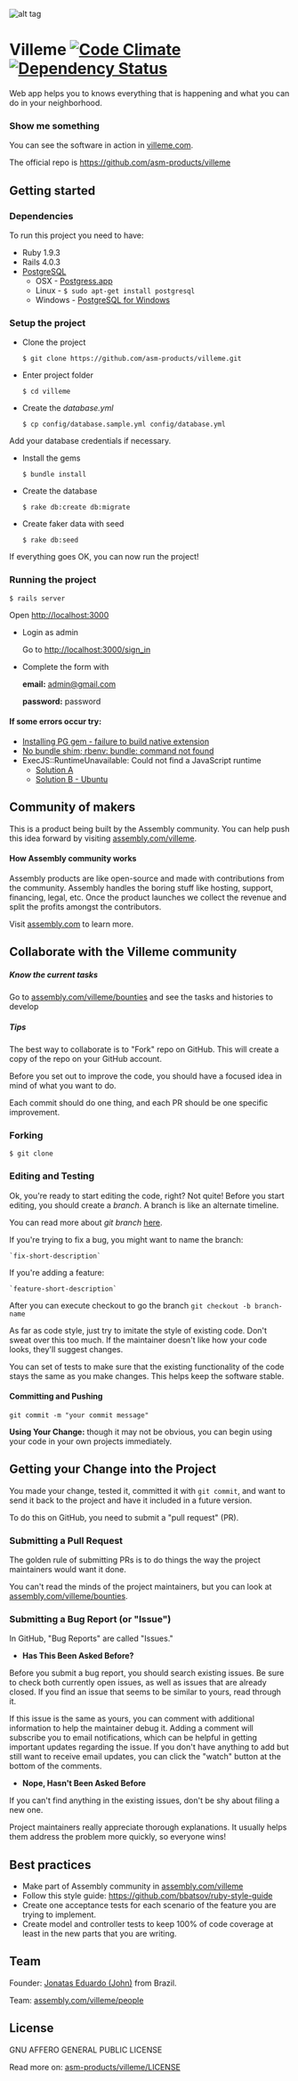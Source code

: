 ![alt tag](http://i.imgur.com/V7T6r88.jpg)

# Villeme  [![Code Climate](https://codeclimate.com/github/asm-products/villeme/badges/gpa.svg)](https://codeclimate.com/github/asm-products/villeme) [![Dependency Status](https://gemnasium.com/asm-products/villeme.svg)](https://gemnasium.com/asm-products/villeme)

Web app helps you to knows everything that is happening and what you can do in your neighborhood.

### Show me something

You can see the software in action in [villeme.com](http://www.villeme.com).

The official repo is https://github.com/asm-products/villeme

## Getting started

### Dependencies

To run this project you need to have:

* Ruby 1.9.3
* Rails 4.0.3
* [PostgreSQL](http://www.postgresql.org/)
	* OSX - [Postgress.app](http://postgresapp.com/)
	* Linux - `$ sudo apt-get install postgresql`
	* Windows - [PostgreSQL for Windows](http://www.postgresql.org/download/windows/)


### Setup the project

* Clone the project

	`$ git clone https://github.com/asm-products/villeme.git`

* Enter project folder
	
	`$ cd villeme`

* Create the *database.yml*

	`$ cp config/database.sample.yml config/database.yml`

Add your database credentials if necessary.

* Install the gems

	`$ bundle install`

* Create the database

	`$ rake db:create db:migrate`
	
* Create faker data with seed

    `$ rake db:seed`

If everything goes OK, you can now run the project!


### Running the project

	$ rails server

Open [http://localhost:3000](http://localhost:3000)

* Login as admin

    Go to [http://localhost:3000/sign_in](http://localhost:3000/sign_in)
    
* Complete the form with

    **email:** admin@gmail.com
    
    **password:** password

#### If some errors occur try:

* [Installing PG gem - failure to build native extension](http://stackoverflow.com/questions/19262312/installing-pg-gem-failure-to-build-native-extension/19620569#19620569)
* [No bundle shim; rbenv: bundle: command not found](https://github.com/sstephenson/rbenv/issues/576#issuecomment-50113969)
* ExecJS::RuntimeUnavailable: Could not find a JavaScript runtime
	* [Solution A](http://stackoverflow.com/questions/11598655/therubyracer-install-error)
	* [Solution B - Ubuntu](http://stackoverflow.com/questions/6282307/execjs-and-could-not-find-a-javascript-runtime)



## Community of makers

This is a product being built by the Assembly community. You can help push this idea forward by visiting [assembly.com/villeme](https://assembly.com/villeme).


#### How Assembly community works

Assembly products are like open-source and made with contributions from the community. Assembly handles the boring stuff like hosting, support, financing, legal, etc. Once the product launches we collect the revenue and split the profits amongst the contributors.

Visit [assembly.com](https://assembly.com) to learn more.



## Collaborate with the Villeme community


##### Know the current tasks

Go to [assembly.com/villeme/bounties](https://assembly.com/villeme/bounties) and see the tasks and histories to develop 

##### Tips

The best way to collaborate is to "Fork" repo on GitHub.
This will create a copy of the repo on your GitHub account.

Before you set out to improve the code, you should have a focused idea in mind of what you want to do.

Each commit should do one thing, and each PR should be one specific improvement.

### Forking


	$ git clone



### Editing and Testing


Ok, you're ready to start editing the code, right?
Not quite!
Before you start editing, you should create a *branch*.
A branch is like an alternate timeline.

You can read more about *git branch* [here](http://git-scm.com/book/en/v2/Git-Branching-Branches-in-a-Nutshell).

If you're trying to fix a bug, you might want to name the branch:
    
    `fix-short-description`
    
If you're adding a feature: 

    `feature-short-description` 
    
After you can execute checkout to go the branch
`git checkout -b branch-name`


As far as code style, just try to imitate the style of existing code.
Don't sweat over this too much.
If the maintainer doesn't like how your code looks, they'll suggest changes.

You can set of tests to make sure that the existing functionality of the code stays the same as you make changes.
This helps keep the software stable.


#### Committing and Pushing

`git commit -m "your commit message"`

**Using Your Change:** though it may not be obvious, you can begin using your code in your own projects immediately.


## Getting your Change into the Project

You made your change, tested it, committed it with `git commit`, and want to send it back to the project and have it included in a future version.

To do this on GitHub, you need to submit a "pull request" (PR).


### Submitting a Pull Request

The golden rule of submitting PRs is to do things the way the project maintainers would want it done.

You can't read the minds of the project maintainers, but you can look at [assembly.com/villeme/bounties](https://assembly.com/villeme/bounties).


### Submitting a Bug Report (or "Issue")

In GitHub, "Bug Reports" are called "Issues."


- **Has This Been Asked Before?**

Before you submit a bug report, you should search existing issues.
Be sure to check both currently open issues, as well as issues that are already closed.
If you find an issue that seems to be similar to yours, read through it.

If this issue is the same as yours, you can comment with additional information to help the maintainer debug it.
Adding a comment will subscribe you to email notifications, which can be helpful in getting important updates regarding the issue.
If you don't have anything to add but still want to receive email updates, you can click the "watch" button at the bottom of the comments.

- **Nope, Hasn't Been Asked Before**

If you can't find anything in the existing issues, don't be shy about filing a new one.

Project maintainers really appreciate thorough explanations.
It usually helps them address the problem more quickly, so everyone wins!



## Best practices 

* Make part of Assembly community in [assembly.com/villeme](https://assembly.com/villeme)
* Follow this style guide: https://github.com/bbatsov/ruby-style-guide
* Create one acceptance tests for each scenario of the feature you are trying to implement.
* Create model and controller tests to keep 100% of code coverage at least in the new parts that you are writing.


## Team

Founder: [Jonatas Eduardo (John)](https://www.facebook.com/jonataseduardo/) from Brazil.

Team: [assembly.com/villeme/people](https://assembly.com/villeme/people)


## License

GNU AFFERO GENERAL PUBLIC LICENSE

Read more on: [asm-products/villeme/LICENSE](https://github.com/asm-products/villeme/blob/master/LICENSE)
